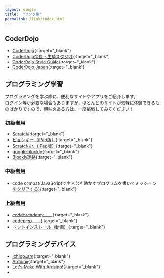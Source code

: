 ```yaml
---
layout: single
title:  "リンク集"
permalink: /link/index.html
---
```

## CoderDojo
- [CoderDojo](https://coderdojo.com/){:target="_blank"}
- [CoderDojo奈良・生駒スタジオ](https://scratch.mit.edu/studios/522153/){:target="_blank"}
- [CoderDojo Style Guide](https://app.frontify.com/d/E6KNDhunr9mR/coderdojo-style-guide-1460385526){:target="_blank"}
- [CoderDojo Japan](http://coderdojo.jp/){:target="_blank"}

## プログラミング学習
プログラミングを学ぶ際に、便利なサイトやアプリをご紹介します。  
ログイン等が必要な場合もありますが、ほとんどのサイトが気軽に体験できるものばかりですので、興味のある方は、一度挑戦してみてください！

### 初級者用
- [Scratch](http://scratch.mit.edu){:target="_blank"}
- [ピョンキー（iPad版）](https://itunes.apple.com/jp/app/pyonki/id905012686?mt=8){:target="_blank"}
- [Scratch Jr.（iPad版）](https://itunes.apple.com/us/app/scratchjr/id895485086?ls=1&amp;mt=8){:target="_blank"}
- [google blockly](http://code.google.com/p/blockly/){:target="_blank"}
-	[Blockly迷路](https://blockly-games.appspot.com/maze?lang=ja){:target="_blank"}

### 中級者用
- [code combat(JavaScriptで主人公を動かすプログラムを書いてミッションをクリアする)](http://codecombat.com){:target="_blank"}

### 上級者用
- [codecacademy　　](http://www.codecademy.com/ja/learn){:target="_blank"}
- [codeprep　　](http://codeprep.jp/ja){:target="_blank"}
- [ドットインストール（動画）](http://dotinstall.com/){:target="_blank"}

## プログラミングデバイス
- [IchigoJam](http://ichigojam.net/){:target="_blank"}
- [Arduino](http://www.arduino.cc/){:target="_blank"}
- [Let's Make With Arduino!](http://lets.makewitharduino.com/){:target="_blank"}
-